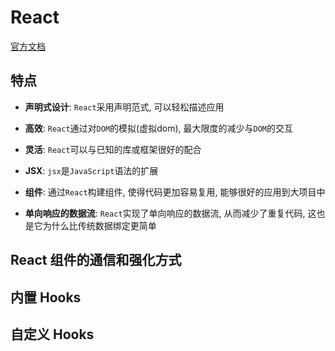 # React
[官方文档](https://react.docschina.org/)
## 特点
- **声明式设计**: `React`采用声明范式, 可以轻松描述应用

- **高效**: `React`通过对`DOM`的模拟(虚拟dom), 最大限度的减少与`DOM`的交互

- **灵活**: `React`可以与已知的库或框架很好的配合

- **JSX**: `jsx`是`JavaScript`语法的扩展

- **组件**: 通过`React`构建组件, 使得代码更加容易复用, 能够很好的应用到大项目中

- **单向响应的数据流**: `React`实现了单向响应的数据流, 从而减少了重复代码, 这也是它为什么比传统数据绑定更简单

## React 组件的通信和强化方式

## 内置 Hooks

## 自定义 Hooks


